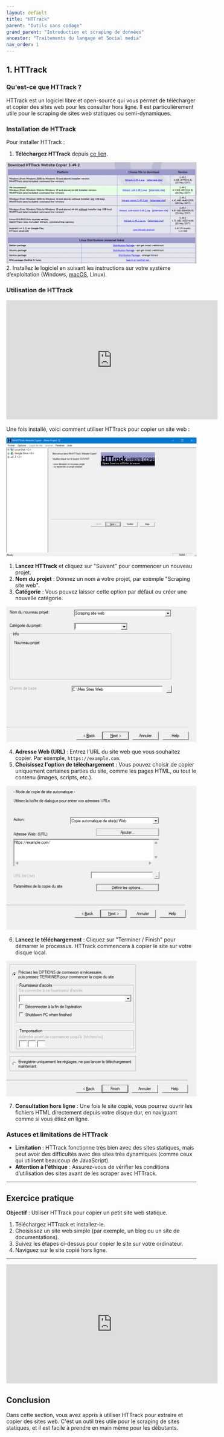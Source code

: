 ```yaml
---
layout: default
title: "HTTrack"
parent: "Outils sans codage"
grand_parent: "Introduction et scraping de données"
ancestor: "Traitements du langage et Social media"
nav_order: 1
---
```


## 1. **HTTrack**

### Qu'est-ce que HTTrack ?

HTTrack est un logiciel libre et open-source qui vous permet de télécharger et copier des sites web pour les consulter hors ligne. Il est particulièrement utile pour le scraping de sites web statiques ou semi-dynamiques.

### Installation de HTTrack

Pour installer HTTrack :

1. **Téléchargez HTTrack** depuis [ce lien](https://www.httrack.com/page/2/en/index.html).

![Téléchargez HTTrack](../../assets/images/workshop/httrack1.png) 
2. Installez le logiciel en suivant les instructions sur votre système d’exploitation (Windows, [macOS](https://lucidgen.com/en/how-to-use-httrack-on-mac/#:~:text=like%20a%20coder%E2%80%9D.-,Install%20HTTrack%20on%20Mac,can%20install%20HTTrack%20for%20Macbook.), Linux).

### Utilisation de HTTrack


<iframe width="560" height="315" src="https://www.youtube.com/embed/uEJgmOK0QbA?si=sFGFXgT_1sw1kr1w" title="YouTube video player" frameborder="0" allow="accelerometer; autoplay; clipboard-write; encrypted-media; gyroscope; picture-in-picture; web-share" referrerpolicy="strict-origin-when-cross-origin" allowfullscreen></iframe>


Une fois installé, voici comment utiliser HTTrack pour copier un site web :

![HTTrack](../../assets/images/workshop/httrack2.png) 

1. **Lancez HTTrack** et cliquez sur "Suivant" pour commencer un nouveau projet.
2. **Nom du projet** : Donnez un nom à votre projet, par exemple "Scraping site web".
3. **Catégorie** : Vous pouvez laisser cette option par défaut ou créer une nouvelle catégorie.

![HTTrack](../../assets/images/workshop/httrack3.png) 

4. **Adresse Web (URL)** : Entrez l’URL du site web que vous souhaitez copier. Par exemple, `https://example.com`.
5. **Choisissez l'option de téléchargement** : Vous pouvez choisir de copier uniquement certaines parties du site, comme les pages HTML, ou tout le contenu (images, scripts, etc.).

![HTTrack](../../assets/images/workshop/httrack4ex.png) 

6. **Lancez le téléchargement** : Cliquez sur "Terminer / Finish" pour démarrer le processus. HTTrack commencera à copier le site sur votre disque local.

![HTTrack](../../assets/images/workshop/httrack5.png) 

7. **Consultation hors ligne** : Une fois le site copié, vous pourrez ouvrir les fichiers HTML directement depuis votre disque dur, en naviguant comme si vous étiez en ligne.

### Astuces et limitations de HTTrack

- **Limitation** : HTTrack fonctionne très bien avec des sites statiques, mais peut avoir des difficultés avec des sites très dynamiques (comme ceux qui utilisent beaucoup de JavaScript).
- **Attention à l'éthique** : Assurez-vous de vérifier les conditions d’utilisation des sites avant de les scraper avec HTTrack.

---

## Exercice pratique

**Objectif** : Utiliser HTTrack pour copier un petit site web statique.

1. Téléchargez HTTrack et installez-le.
2. Choisissez un site web simple (par exemple, un blog ou un site de documentations).
3. Suivez les étapes ci-dessus pour copier le site sur votre ordinateur.
4. Naviguez sur le site copié hors ligne.

---


<iframe width="560" height="315" src="https://www.youtube.com/embed/uEJgmOK0QbA?si=sFGFXgT_1sw1kr1w" title="YouTube video player" frameborder="0" allow="accelerometer; autoplay; clipboard-write; encrypted-media; gyroscope; picture-in-picture; web-share" referrerpolicy="strict-origin-when-cross-origin" allowfullscreen></iframe>


## Conclusion

Dans cette section, vous avez appris à utiliser HTTrack pour extraire et copier des sites web. C'est un outil très utile pour le scraping de sites statiques, et il est facile à prendre en main même pour les débutants.